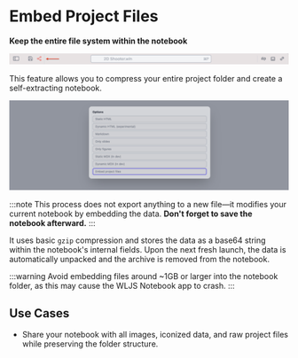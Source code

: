 # Embed Project Files

__Keep the entire file system within the notebook__

![](./../../Screenshot%202025-05-22%20at%2019.08.07.png)

This feature allows you to compress your entire project folder and create a self-extracting notebook.

![](./../../Screenshot%202024-12-13%20at%2016.07.40.png)

:::note
This process does not export anything to a new file—it modifies your current notebook by embedding the data. __Don't forget to save the notebook afterward.__
:::

It uses basic `gzip` compression and stores the data as a base64 string within the notebook's internal fields. Upon the next fresh launch, the data is automatically unpacked and the archive is removed from the notebook.

:::warning
Avoid embedding files around ~1GB or larger into the notebook folder, as this may cause the WLJS Notebook app to crash.
:::

## Use Cases
- Share your notebook with all images, iconized data, and raw project files while preserving the folder structure.

